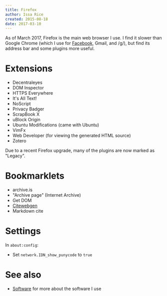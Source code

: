 ```yaml
---
title: Firefox
author: Issa Rice
created: 2015-08-18
date: 2017-03-10
---
```


As of March 2017, Firefox is the main web browser I use.
I find it slower than Google Chrome (which I use for
[Facebook](facebook), Gmail, and /g/), but find its address bar and some
plugins more useful.

# Extensions

- Decentraleyes
- DOM Inspector
- HTTPS Everywhere
- It's All Text!
- NoScript
- Privacy Badger
- ScrapBook X
- uBlock Origin
- Ubuntu Modifications (came with Ubuntu)
- VimFx
- Web Developer (for viewing the generated HTML source)
- Zotero

Due to a recent Firefox upgrade, many of the plugins are now marked as
"Legacy".

# Bookmarklets

- archive.is
- "Archive page" (Internet Archive)
- Get DOM
- [Citewebgen](https://github.com/riceissa/citewebgen/)
- Markdown cite

# Settings

In `about:config`:

- Set `network.IDN_show_punycode` to `true`

# See also

* [Software]() for more about the software I use
